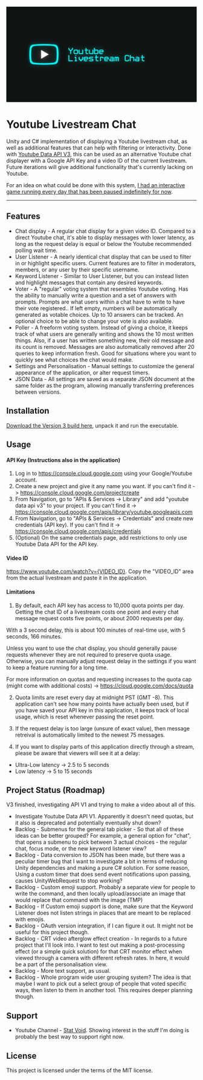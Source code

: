![](YTBanner.png)

# Youtube Livestream Chat

Unity and C# implementation of displaying a Youtube livestream chat, as well as additional features that can help with filtering or interactivity. Done with [Youtube Data API V3](https://developers.google.com/youtube/v3/), this can be used as an alternative Youtube chat displayer with a Google API Key and a video ID of the current livestream. Future iterations will give additional functionality that's currently lacking on Youtube.

For an idea on what could be done with this system, [I had an interactive game running every day that has been paused indefinitely for now](https://www.youtube.com/channel/UCRcljlI4ACjc5VWZVr4WdnA).

***

## Features
- Chat display - A regular chat display for a given video ID. Compared to a direct Youtube chat, it's able to display messages with lower latency, as long as the request delay is equal or below the Youtube recommended polling wait time.
- User Listener - A nearly identical chat display that can be used to filter in or highlight specific users. Current features are to filter in moderators, members, or any user by their specific username.
- Keyword Listener - Similar to User Listener, but you can instead listen and highlight messages that contain any desired keywords.
- Voter - A "regular" voting system that resembles Youtube voting. Has the ability to manually write a question and a set of answers with prompts. Prompts are what users within a chat have to write to have their vote registered.. If left empty, numbers will be automatically generated as votable choices. Up to 10 answers can be tracked. An optional choice to be able to change your vote is also available.
- Poller - A freeform voting system. Instead of giving a choice, it keeps track of what users are generally writing and shows the 10 most written things. Also, if a user has written something new, their old message and its count is removed. Messages are also automatically removed after 20 queries to keep information fresh. Good for situations where you want to quickly see what choices the chat would make.
- Settings and Personalisation - Manual settings to customize the general appearance of the application, or alter request timers.
- JSON Data - All settings are saved as a separate JSON document at the same folder as the program, allowing manually transferring preferences between versions.

## Installation
[Download the Version 3 build here](https://github.com/stat-void/Youtube-Livestream-Chat/releases/download/V3/Youtube-Livestream-Chat-V3.zip), unpack it and run the executable.

## Usage

#### API Key (Instructions also in the application)
1. Log in to https://console.cloud.google.com using your Google/Youtube account.
2. Create a new project and give it any name you want. If you can't find it -> https://console.cloud.google.com/projectcreate
3. From Navigation, go to "APIs & Services -> Library" and add "youtube data api v3" to your project. If you can't find it -> https://console.cloud.google.com/apis/library/youtube.googleapis.com
4. From Navigation, go to "APIs & Services -> Credentials" and create new credentials (API key). If you can't find it -> https://console.cloud.google.com/apis/credentials
5. (Optional) On the same credentials page, add restrictions to only use Youtube Data API for the API key.

#### Video ID
https://www.youtube.com/watch?v={VIDEO_ID}. Copy the "VIDEO_ID" area from the actual livestream and paste it in the application.

#### Limitations
1. By default, each API key has access to 10,000 quota points per day. Getting the chat ID of a livestream costs one point and every chat message request costs five points, or about 2000 requests per day.

With a 3 second delay, this is about 100 minutes of real-time use, with 5 seconds, 166 minutes. 

Unless you want to use the chat display, you should generally pause requests whenever they are not required to preserve quota usage. Otherwise, you can manually adjust request delay in the settings if you want to keep a feature running for a long time.

For more information on quotas and requesting increases to the quota cap (might come with additional costs) -> https://cloud.google.com/docs/quota

2. Quota limits are reset every day at midnight PST (GMT -8). This application can't see how many points have actually been used, but if you have saved your API key in this application, it keeps track of local usage, which is reset whenever passing the reset point.

3. If the request delay is too large (unsure of exact value), then message retreival is automatically limited to the newest 75 messages.

4. If you want to display parts of this application directly through a stream, please be aware that viewers will see it at a delay:

* Ultra-Low latency -> 2.5 to 5 seconds
* Low latency -> 5 to 15 seconds

## Project Status (Roadmap)
V3 finished, investigating API V1 and trying to make a video about all of this.

- Investigate Youtube Data API V1. Apparently it doesn't need quotas, but it also is deprecated and potentially eventually shut down?
- Backlog - Submenus for the general tab picker - So that all of these ideas can be better grouped? For example, a general option for "chat", that opens a submenu to pick between 3 actual choices - the regular chat, focus mode, or the new keyword listener view?
- Backlog - Data conversion to JSON has been made, but there was a peculiar timer bug that I want to investigate a bit in terms of reducing Unity dependencies and making a pure C# solution. For some reason, Using a custom timer that does send event notifications upon passing, causes UnityWebRequest to stop working?
- Backlog - Custom emoji support. Probably a separate view for people to write the command, and then locally upload/associate an image that would replace that command with the image (TMP)
- Backlog - If Custom emoji support is done, make sure that the Keyword Listener does not listen strings in places that are meant to be replaced with emojis.
- Backlog - OAuth version integration, if I can figure it out. It might not be useful for this project though.
- Backlog - CRT video afterglow effect creation - In regards to a future project that I'll look into. I want to test out making a post-processing effect (or a simple quick solution) for that CRT monitor effect when viewed through a camera with different refresh rates. In here, it would be a part of the personalisation view.
- Backlog - More text support, as usual.
- Backlog - Whole program wide user grouping system? The idea is that maybe I want to pick out a select group of people that voted specific ways, then listen to them in another tool. This requires deeper planning though.

## Support
- Youtube Channel - [Stat Void](https://www.youtube.com/channel/UCRcljlI4ACjc5VWZVr4WdnA). Showing interest in the stuff I'm doing is probably the best way to support right now.

## License
This project is licensed under the terms of the MIT license.

